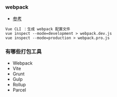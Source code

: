 ### webpack
- [参考](https://juejin.cn/post/6844904094281236487)

```
Vue CLI ：生成 webpack 配置文件
vue inspect --mode=development > webpack.dev.js
vue inspect --mode=production > webpack.pro.js
```
### 有哪些打包工具
- Webpack
- Vite
- Grunt
- Gulp
- Rollup
- Parcel
